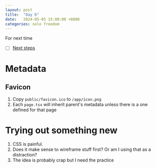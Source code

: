 ```yaml
---
layout: post
title:  "Day 6"
date:   2024-05-05 15:00:00 +0800
categories: solo freedom
---
```


For next time
- [ ] [Next steps](https://nextjs.org/learn/dashboard-app/next-steps)

# Metadata 
## Favicon
1. Copy `public/favicon.ico` to `/app/icon.png` 
1. Each `page.tsx` will inherit parent's metadata unless there is a one defined for that page

# Trying out something new
1. CSS is painful.
1. Does it make sense to wireframe stuff first? Or am I using that as a distraction?
1. The idea is probably crap but I need the practice 